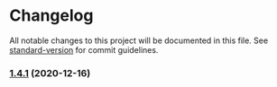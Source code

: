 # Changelog

All notable changes to this project will be documented in this file. See [standard-version](https://github.com/conventional-changelog/standard-version) for commit guidelines.

### [1.4.1](https://github.com/ant-ife/ali-dcdn/compare/v1.1.0...v1.4.1) (2020-12-16)

